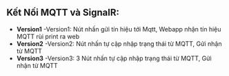 ## Kết Nối MQTT và SignalR:

*  **Version1**
-Version1: Nút nhấn gửi tín hiệu tới Mqtt, Webapp nhận tín hiệu MQTT rùi print ra web
*  **Version2**
-Version2: Nút nhấn tự cập nhập trạng thái từ MQTT, Gửi nhận từ MQTT
*  **Version3**
-Version3: 3 Nút nhấn tự cập nhập trạng thái từ MQTT, Gửi nhận từ MQTT
